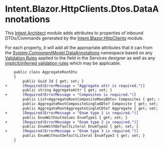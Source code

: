 # Intent.Blazor.HttpClients.Dtos.DataAnnotations

This [Intent Architect](https://intentarchitect.com/) module adds attributes to properties of inbound DTOs/Commands generated by the [Intent.Blazor.HttpClients](../intent-blazor-httpclients/intent-blazor-httpclients.md) module.

For each property, it will add all the appropriate attributes that it can from the [System.ComponentModel.DataAnnotations](https://learn.microsoft.com/dotnet/api/system.componentmodel.dataannotations) namespace based on any [Validation Rules](../intent-application-fluentValidation/intent-application-fluentValidation.md) applied to the field in the Services designer as well as any [implicit/inferred validation rules](../intent-application-fluentValidation/intent-application-fluentValidation.md#implicitinferred-validation-rules) which may be applicable.

```diff
    public class AggregateRootDto
    {
        public Guid Id { get; set; }
+       [Required(ErrorMessage = "Aggregate attr is required.")]
        public string AggregateAttr { get; set; }
+       [Required(ErrorMessage = "Composites is required.")]
        public List<AggregateRootCompositeManyBDto> Composites { get; set; }
        public AggregateRootCompositeSingleADto? Composite { get; set; }
        public AggregateRootAggregateSingleCDto? Aggregate { get; set; }
+       [Required(ErrorMessage = "Enum type 1 is required.")]
        public EnumWithoutValues EnumType1 { get; set; }
+       [Required(ErrorMessage = "Enum type 2 is required.")]
        public EnumWithDefaultLiteral EnumType2 { get; set; }
+       [Required(ErrorMessage = "Enum type 3 is required.")]
        public EnumWithoutDefaultLiteral EnumType3 { get; set; }
    }
```
